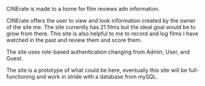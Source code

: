 

CINErate is made to a home for film reviews adn information.

CINErate offers the user to view and look information created by the owner of the site me.
The site currently has 21 films but the ideal goal would be to grow from there. This site is also helpful to me to record and log films I have watched in the past and review them and score them.

The site uses role-based authentication changing from Admin, User, and Guest.

The site is a prototype of what could be here, eventually this site will be full-functioning and work in stride with a database from mySQL. 

